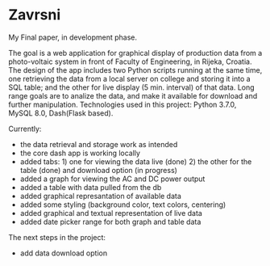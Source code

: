 # Zavrsni
My Final paper, in development phase.

The goal is a web application for graphical display of production data from a photo-voltaic system in front of Faculty of Engineering, in Rijeka, Croatia. The design of the app includes two Python scripts running at the same time, one retrieving the data from a local server on college and storing it into a SQL table; and the other for live display (5 min. interval) of that data. Long range goals are to analize the data, and make it available for download and further manipulation. Technologies used in this project: Python 3.7.0, MySQL 8.0, Dash(Flask based).

Currently:
- the data retrieval and storage work as intended
- the core dash app is working locally
- added tabs: 1) one for viewing the data live (done)
              2) the other for the table (done) and download option (in progress)  
- added a graph for viewing the AC and DC power output
- added a table with data pulled from the db
- added graphical represantation of available data
- added some styling (background color, text colors, centering)
- added graphical and textual representation of live data
- added date picker range for both graph and table data

The next steps in the project:
- add data download option

